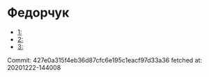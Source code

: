 # Федорчук
- [1: ](1.md)
- [2: ](2.md)
- [3: ](3.md)

Commit: 427e0a315f4eb36d87cfc6e195c1eacf97d33a36
 fetched at: 20201222-144008
